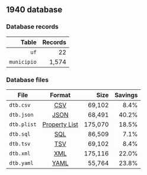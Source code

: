 ## 1940 database

### Database records

|       Table | Records |
| -----------:| -------:|
|        `uf` |      22 |
| `municipio` |   1,574 |

### Database files

| File        | Format                                                       |      Size | Savings |
| ----------- |:------------------------------------------------------------:| ---------:| -------:|
| `dtb.csv`   | [CSV](https://en.wikipedia.org/wiki/Comma-separated_values)  |    69,102 |    8.4% |
| `dtb.json`  | [JSON](https://en.wikipedia.org/wiki/JSON)                   |    68,491 |   40.2% |
| `dtb.plist` | [Property List](https://en.wikipedia.org/wiki/Property_list) |   175,070 |   18.5% |
| `dtb.sql`   | [SQL](https://en.wikipedia.org/wiki/SQL)                     |    86,509 |    7.1% |
| `dtb.tsv`   | [TSV](https://en.wikipedia.org/wiki/Tab-separated_values)    |    69,102 |    8.4% |
| `dtb.xml`   | [XML](https://en.wikipedia.org/wiki/XML)                     |   175,116 |   22.0% |
| `dtb.yaml`  | [YAML](https://en.wikipedia.org/wiki/YAML)                   |    55,764 |   23.8% |
